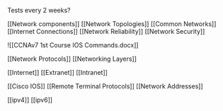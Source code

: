 Tests every 2 weeks?

[[Network components]]
[[Network Topologies]]
[[Common Networks]]
[[Internet Connections]]
[[Network Reliability]]
[[Network Security]]

![[CCNAv7 1st Course IOS Commands.docx]]

[[Network Protocols]]
[[Networking Layers]]


[[Internet]]
[[Extranet]]
[[Intranet]]

[[Cisco IOS]]
[[Remote Terminal Protocols]]
[[Network Addresses]]

[[ipv4]]
[[ipv6]]

